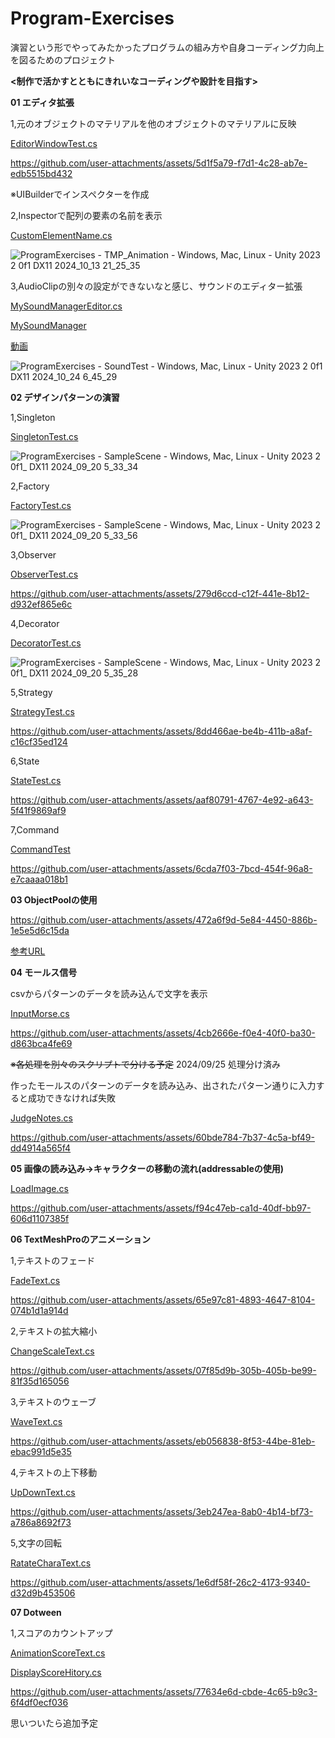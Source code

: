 # Program-Exercises

演習という形でやってみたかったプログラムの組み方や自身コーディング力向上を図るためのプロジェクト

**<制作で活かすとともにきれいなコーディングや設計を目指す>**

**01 エディタ拡張**

1,元のオブジェクトのマテリアルを他のオブジェクトのマテリアルに反映

[EditorWindowTest.cs](ProgramExercises/Assets/Resource/Script/Editor/EditorWindowTest.cs)

https://github.com/user-attachments/assets/5d1f5a79-f7d1-4c28-ab7e-edb5515bd432

※UIBuilderでインスペクターを作成


2,Inspectorで配列の要素の名前を表示

[CustomElementName.cs](ProgramExercises/Assets/Resource/Script/Editor/CustomElementName.cs)

![ProgramExercises - TMP_Animation - Windows, Mac, Linux - Unity 2023 2 0f1 _DX11_ 2024_10_13 21_25_35](https://github.com/user-attachments/assets/2db9894a-054a-48d4-82ed-504c8ab6735b)


3,AudioClipの別々の設定ができないなと感じ、サウンドのエディター拡張

[MySoundManagerEditor.cs](ProgramExercises/Assets/Resource/Script/Editor/MySoundManagerEditor.cs)

[MySoundManager](ProgramExercises/Assets/Resource/Script/MySoundManager)

[動画](https://youtu.be/ZsRM6C0OSkQ)

![ProgramExercises - SoundTest - Windows, Mac, Linux - Unity 2023 2 0f1 _DX11_ 2024_10_24 6_45_29](https://github.com/user-attachments/assets/a833d0a3-ad6b-4e2c-8c4c-ce5270eaeddf)


**02 デザインパターンの演習**

1,Singleton

[SingletonTest.cs](ProgramExercises/Assets/Resource/Script/DesignPatterns/SingletonTest.cs)

![ProgramExercises - SampleScene - Windows, Mac, Linux - Unity 2023 2 0f1_ _DX11_ 2024_09_20 5_33_34](https://github.com/user-attachments/assets/75aa4d0d-261a-46b3-88ae-ba280a8c63e0)


2,Factory

[FactoryTest.cs](ProgramExercises/Assets/Resource/Script/DesignPatterns/FactoryTest.cs)

![ProgramExercises - SampleScene - Windows, Mac, Linux - Unity 2023 2 0f1_ _DX11_ 2024_09_20 5_33_56](https://github.com/user-attachments/assets/21aa45ae-f9c3-4d85-a4b7-4e70ca12db9d)


3,Observer

[ObserverTest.cs](ProgramExercises/Assets/Resource/Script/DesignPatterns/ObserverTest.cs)

https://github.com/user-attachments/assets/279d6ccd-c12f-441e-8b12-d932ef865e6c

4,Decorator

[DecoratorTest.cs](ProgramExercises/Assets/Resource/Script/DesignPatterns/DecoratorTest.cs)

![ProgramExercises - SampleScene - Windows, Mac, Linux - Unity 2023 2 0f1_ _DX11_ 2024_09_20 5_35_28](https://github.com/user-attachments/assets/8fb84731-8f2d-48a6-8f7f-f69cc933e1b4)

5,Strategy

[StrategyTest.cs](ProgramExercises/Assets/Resource/Script/DesignPatterns/StrategyTest.cs)

https://github.com/user-attachments/assets/8dd466ae-be4b-411b-a8af-c16cf35ed124

6,State

[StateTest.cs](ProgramExercises/Assets/Resource/Script/DesignPatterns/StateTest.cs)

https://github.com/user-attachments/assets/aaf80791-4767-4e92-a643-5f41f9869af9

7,Command

[CommandTest](ProgramExercises/Assets/Resource/Script/DesignPatterns/CommandTest)

https://github.com/user-attachments/assets/6cda7f03-7bcd-454f-96a8-e7caaaa018b1


**03 ObjectPoolの使用**

https://github.com/user-attachments/assets/472a6f9d-5e84-4450-886b-1e5e5d6c15da

[参考URL](https://huchat-gamedev.net/explanation-object-pool/)

**04 モールス信号**

csvからパターンのデータを読み込んで文字を表示

[InputMorse.cs](ProgramExercises/Assets/Resource/Script/Notes/InputMorse.cs)

https://github.com/user-attachments/assets/4cb2666e-f0e4-40f0-ba30-d863bca4fe69

~~※各処理を別々のスクリプトで分ける予定~~
2024/09/25 処理分け済み

作ったモールスのパターンのデータを読み込み、出されたパターン通りに入力すると成功できなければ失敗

[JudgeNotes.cs](ProgramExercises/Assets/Resource/Script/Notes/JudgeNotes.cs)

https://github.com/user-attachments/assets/60bde784-7b37-4c5a-bf49-dd4914a565f4

**05 画像の読み込み->キャラクターの移動の流れ(addressableの使用)**

[LoadImage.cs](ProgramExercises/Assets/Resource/Script/CharaMove/LoadImage.cs)

https://github.com/user-attachments/assets/f94c47eb-ca1d-40df-bb97-606d1107385f

**06 TextMeshProのアニメーション**

1,テキストのフェード

[FadeText.cs](ProgramExercises/Assets/Resource/Script/TMPAnimation/FadeText.cs)

https://github.com/user-attachments/assets/65e97c81-4893-4647-8104-074b1d1a914d


2,テキストの拡大縮小

[ChangeScaleText.cs](ProgramExercises/Assets/Resource/Script/TMPAnimation/ChangeScaleText.cs)

https://github.com/user-attachments/assets/07f85d9b-305b-405b-be99-81f35d165056


3,テキストのウェーブ

[WaveText.cs](ProgramExercises/Assets/Resource/Script/TMPAnimation/WaveText.cs)

https://github.com/user-attachments/assets/eb056838-8f53-44be-81eb-ebac991d5e35


4,テキストの上下移動

[UpDownText.cs](ProgramExercises/Assets/Resource/Script/TMPAnimation/UpDownText.cs)

https://github.com/user-attachments/assets/3eb247ea-8ab0-4b14-bf73-a786a8692f73


5,文字の回転

[RatateCharaText.cs](ProgramExercises/Assets/Resource/Script/TMPAnimation/RatateCharaText.cs)

https://github.com/user-attachments/assets/1e6df58f-26c2-4173-9340-d32d9b453506

**07 Dotween**

1,スコアのカウントアップ

[AnimationScoreText.cs](ProgramExercises/Assets/Resource/Script/TMPAnimation/ScoreAnimation/AnimationScoreText.cs)

[DisplayScoreHitory.cs](ProgramExercises/Assets/Resource/Script/TMPAnimation/ScoreAnimation/DisplayScoreHitory.cs)

https://github.com/user-attachments/assets/77634e6d-cbde-4c65-b9c3-6f4df0ecf036

思いついたら追加予定
